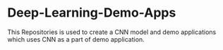 # Deep-Learning-Demo-Apps
This Repositories is used to create a CNN model and demo applications which uses CNN as a part of demo application.

